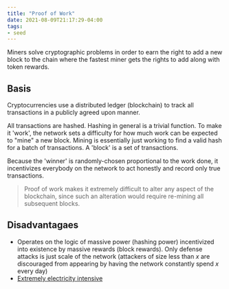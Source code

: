 ```yaml
---
title: "Proof of Work"
date: 2021-08-09T21:17:29-04:00
tags:
- seed
---
```


Miners solve cryptographic problems in order to earn the right to add a new block to the chain where the fastest miner gets the rights to add along with token rewards.

## Basis
Cryptocurrencies use a distributed ledger (blockchain) to track all transactions in a publicly agreed upon manner.

All transactions are hashed. Hashing in general is a trivial function. To make it 'work', the network sets a difficulty for how much work can be expected to "mine" a new block. Mining is essentially just working to find a valid hash for a batch of transactions. A 'block' is a set of transactions.

Because the 'winner' is randomly-chosen proportional to the work done, it incentivizes everybody on the network to act honestly and record only true transactions.
 
> Proof of work makes it extremely difficult to alter any aspect of the blockchain, since such an alteration would require re-mining all subsequent blocks.

## Disadvantagaes
- Operates on the logic of massive power (hashing power) incentivized into existence by massive rewards (block rewards). Only defense attacks is just scale of the network (attackers of size less than $x$ are discouraged from appearing by having the network constantly spend $x$ every day)
- [Extremely electricity intensive](https://digiconomist.net/bitcoin-energy-consumption)